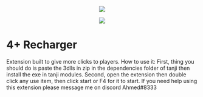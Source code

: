 <p align="center"> 
   <img src="https://user-images.githubusercontent.com/24996684/35466253-f228fa38-02b6-11e8-8ec6-7d3f57caf2e2.png">
</p>
<p align="center">
   <a href="https://github.com/DevLooney"><img
   <a href="https://discord.gg/Vyc2gFC"><img src="https://img.shields.io/discord/225010488445108224.svg?style=flat-square"/></a>
</p>

# 4+ Recharger
Extension built to give more clicks to players. How to use it: First, thing you should do is paste the 3dlls in zip in the dependencies folder of tanji then install the exe in tanji modules. Second, open the extension then double click any use item, then click start or F4 for it to start. If you need help using this extension please message me on discord Ahmed#8333